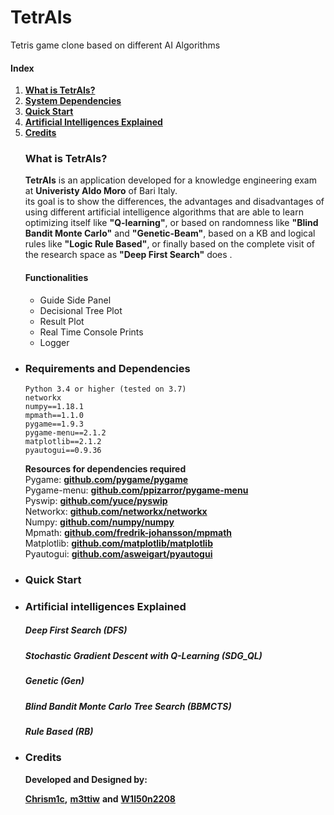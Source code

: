 # TetrAIs
Tetris game clone based on different AI Algorithms

#### Index

1. [**What is TetrAIs?**](#what-is-tetrais)
2. [**System Dependencies**](#requirements-and-dependencies)
3. [**Quick Start**](#quick-start)
4. [**Artificial Intelligences Explained**](#artificial-intelligences-explained)
3. [**Credits**](#credits)

<ul>


### What is TetrAIs?

**TetrAIs** is an application developed for a knowledge engineering exam 
at **Univeristy Aldo Moro** of Bari Italy. <br>
its goal is to show the differences, the advantages and disadvantages of using 
different artificial intelligence algorithms that are able to learn optimizing itself
like **"Q-learning"**, or based on randomness like **"Blind Bandit Monte Carlo"** and **"Genetic-Beam"**, 
based on a KB and logical rules like **"Logic Rule Based"**, or finally based 
on the complete visit of the research space as **"Deep First Search"** does .

#### Functionalities
<ul>

<li>
    Guide Side Panel
</li>
<li>
    Decisional Tree Plot
</li>
<li>
    Result Plot
</li>
<li>
    Real Time Console Prints
</li>
<li>
    Logger
</li>

</ul>


<li>

### Requirements and Dependencies
```
Python 3.4 or higher (tested on 3.7)
networkx
numpy==1.18.1
mpmath==1.1.0
pygame==1.9.3
pygame-menu==2.1.2
matplotlib==2.1.2
pyautogui==0.9.36
 ```  
	
**Resources for dependencies required** <br>
Pygame: [**github.com/pygame/pygame**](https://github.com/pygame/pygame) <br>
Pygame-menu: [**github.com/ppizarror/pygame-menu**](https://github.com/ppizarror/pygame-menu) <br>
Pyswip: [**github.com/yuce/pyswip**](https://github.com/yuce/pyswip) <br>
Networkx: [**github.com/networkx/networkx**](https://github.com/networkx/networkx) <br>
Numpy: [**github.com/numpy/numpy**](https://github.com/numpy/numpy) <br>
Mpmath: [**github.com/fredrik-johansson/mpmath**](https://github.com/fredrik-johansson/mpmath) <br>
Matplotlib: [**github.com/matplotlib/matplotlib**](https://github.com/matplotlib/matplotlib) <br>
Pyautogui: [**github.com/asweigart/pyautogui**](https://github.com/asweigart/pyautogui) <br>

</li>
<li>

### Quick Start


</li>
<li>

### Artificial intelligences Explained

##### Deep First Search (DFS)

##### Stochastic Gradient Descent with Q-Learning (SDG_QL)

##### Genetic (Gen)

##### Blind Bandit Monte Carlo Tree Search (BBMCTS)

##### Rule Based (RB)



</li>


<li>
	
### Credits

**Developed and Designed by:**

[**Chrism1c**](https://github.com/Chrism1c)**,**
[**m3ttiw**](https://github.com/m3ttiw) **and**
[**W1l50n2208**](https://github.com/W1l50n2208)

</li>
</ul>

